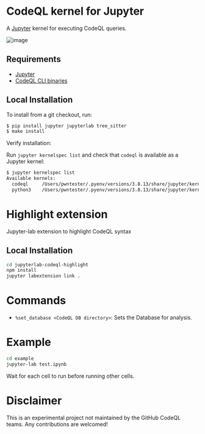 # CodeQL kernel for Jupyter

A [Jupyter](http://jupyter.org/) kernel for executing CodeQL queries.

![image](https://github.com/khulnasoft/codeql-jupyter-kernel/assets/125701/e5a51347-c719-490a-bfd4-060f4c2920cd)

## Requirements
- [Jupyter](https://jupyter.org/)
- [CodeQL CLI binaries](https://github.com/github/codeql-cli-binaries)

## Local Installation 

To install from a git checkout, run:

```bash
$ pip install jupyter jupyterlab tree_sitter
$ make install
```

Verify installation:

Run `jupyter kernelspec list` and check that `codeql` is available as a Jupyter kernel:

```bash
$ jupyter kernelspec list      
Available kernels:
  codeql     /Users/pwntester/.pyenv/versions/3.8.13/share/jupyter/kernels/codeql
  python3    /Users/pwntester/.pyenv/versions/3.8.13/share/jupyter/kernels/python3
```

# Highlight extension

Jupyter-lab extension to highlight CodeQL syntax

## Local Installation

```bash
cd jupyterlab-codeql-highlight
npm install
jupyter labextension link .
```

# Commands

- `%set_database <CodeQL DB directory>`: Sets the Database for analysis.

# Example

```bash
cd example
jupyter-lab test.ipynb
```

Wait for each cell to run before running other cells.

# Disclaimer

This is an experimental project not maintained by the GitHub CodeQL teams.
Any contributions are welcomed!
